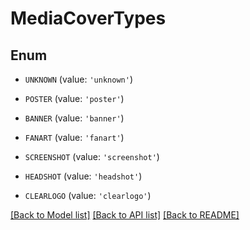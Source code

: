 # MediaCoverTypes


## Enum

* `UNKNOWN` (value: `'unknown'`)

* `POSTER` (value: `'poster'`)

* `BANNER` (value: `'banner'`)

* `FANART` (value: `'fanart'`)

* `SCREENSHOT` (value: `'screenshot'`)

* `HEADSHOT` (value: `'headshot'`)

* `CLEARLOGO` (value: `'clearlogo'`)

[[Back to Model list]](../README.md#documentation-for-models) [[Back to API list]](../README.md#documentation-for-api-endpoints) [[Back to README]](../README.md)


